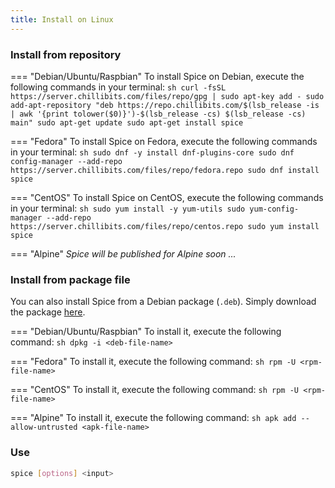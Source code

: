 ```yaml
---
title: Install on Linux
---
```


### Install from repository
=== "Debian/Ubuntu/Raspbian"
    To install Spice on Debian, execute the following commands in your terminal:
    ```sh
    curl -fsSL https://server.chillibits.com/files/repo/gpg | sudo apt-key add -
	sudo add-apt-repository "deb https://repo.chillibits.com/$(lsb_release -is | awk '{print tolower($0)}')-$(lsb_release -cs) $(lsb_release -cs) main"
	sudo apt-get update
	sudo apt-get install spice
    ```

=== "Fedora"
    To install Spice on Fedora, execute the following commands in your terminal:
    ```sh
    sudo dnf -y install dnf-plugins-core
	sudo dnf config-manager --add-repo https://server.chillibits.com/files/repo/fedora.repo
	sudo dnf install spice
    ```

=== "CentOS"
    To install Spice on CentOS, execute the following commands in your terminal:
    ```sh
    sudo yum install -y yum-utils
	sudo yum-config-manager --add-repo https://server.chillibits.com/files/repo/centos.repo
	sudo yum install spice
    ```

=== "Alpine"
    *Spice will be published for Alpine soon ...*

### Install from package file
You can also install Spice from a Debian package (`.deb`). Simply download the package [here](https://github.com/chillibits/spice/releases/latest).

=== "Debian/Ubuntu/Raspbian"
    To install it, execute the following command:
    ```sh
    dpkg -i <deb-file-name>
    ```

=== "Fedora"
    To install it, execute the following command:
    ```sh
    rpm -U <rpm-file-name>
    ```

=== "CentOS"
    To install it, execute the following command:
    ```sh
    rpm -U <rpm-file-name>
    ```

=== "Alpine"
    To install it, execute the following command:
    ```sh
    apk add --allow-untrusted <apk-file-name>
    ```

### Use
```sh
spice [options] <input>
```